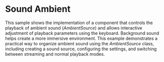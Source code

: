 # Sound Ambient

This sample shows the implementation of a component that controls the playback of ambient sound (*AmbientSource*) and allows interactive adjustment of playback parameters using the keyboard.
Background sound helps create a more immersive environment. This example demonstrates a practical way to organize ambient sound using the *AmbientSource* class, including creating a sound source, configuring the settings, and switching between streaming and normal playback modes.